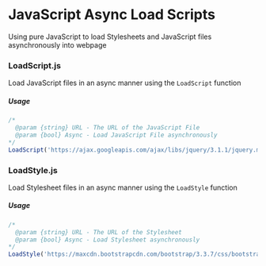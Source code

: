 # JavaScript Async Load Scripts
Using pure JavaScript to load Stylesheets and JavaScript files asynchronously into webpage


### LoadScript.js
Load JavaScript files in an async manner using the `LoadScript` function

##### Usage
```javascript
/*
  @param {string} URL - The URL of the JavaScript File
  @param {bool} Async - Load JavaScript File asynchronously
*/
LoadScript('https://ajax.googleapis.com/ajax/libs/jquery/3.1.1/jquery.min.js', true);
```


### LoadStyle.js
Load Stylesheet files in an async manner using the `LoadStyle` function

##### Usage
```javascript
/*
  @param {string} URL - The URL of the Stylesheet
  @param {bool} Async - Load Stylesheet asynchronously
*/
LoadStyle('https://maxcdn.bootstrapcdn.com/bootstrap/3.3.7/css/bootstrap.min.css', true);
```
